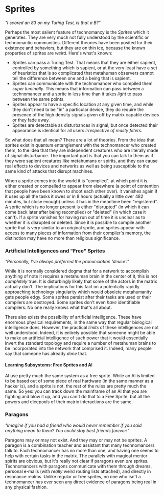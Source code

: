 # Sprites

*"I scored an 83 on my Turing Test, is that a B?"*

Perhaps the most salient feature of technomancy is the *Sprites* which it generates. They are very much not fully understood by the scientific or technomantic communities. Different theories have been posited for their existence and behaviors, but they are on thin ice, because the known properties of sprites are *weird*. Here's what's known:

* Sprites can pass a Turing Test. That means that they are either sapient, controlled by something which is sapient, or at the very least have a set of heuristics that is so complicated that metahuman observers cannot tell the difference between one and a being that is sapient.
* Sprites can communicate with the technomancer who compiled them *super luminally*. This means that information can pass between a technomancer and a sprite in less time than it takes *light* to pass between the same points.
* Sprites appear to have a specific location at any given time, and while they don't need to be "in" a particular device, they do require the presence of the high density signals given off by matrix capable devices or they fade away.
* Sprites are detectable as disturbances in signal, but once detected their appearance is identical for all users *irrespective of reality filters*.

So what does that all mean? There are a lot of theories. From the idea that sprites exist in quantum entanglement with the technomancer who created them, to the idea that they are independent creatures who are literally made of signal disturbance. The important part is that you can talk to them as if they were sapient creatures like metahumans or spirits, and they can cause real effects to devices and networks as well as being susceptible to the same kind of attacks that disrupt machines.

When a sprite comes into the world it is "compiled", at which point it is either created or compelled to appear from elsewhere (a point of contention that people have been known to shoot each other over). It vanishes again if it uses up all the tasks it owes or in 8 hours (actually a little over 482 minutes, but close enough) unless it has in the meantime been "registered". A sprite which is no longer present is either "disrupted" (in which it can come back later after being recompiled) or "deleted" (in which case it can't). If a sprite vanishes for having run out of time it is unclear as to whether it is disrupted or deleted. Since it is possible to compile another sprite that is very similar to an original sprite, and sprites appear with access to many pieces of information from their compiler's memory, the distinction may have no more than religious significance.

### Artificial Intelligences and "Free" Sprites

*"Personally, I've always preferred the pronunciation 'deuce'."*

While it is normally considered dogma that for a network to accomplish anything of note it requires a metahuman brain in the center of it, this is not *completely* true. It is disturbingly likely that some of the actors in the matrix actually don't. The implications for this fact on a potentially rapidly approaching technology singularity which would obsolete metahumanity gets people edgy. Some sprites persist after their tasks are used or their compilers are destroyed. Some sprites don't even *have* identifiable compilers. No one really knows what that's all about.

There also exists the possibility of artificial intelligence. These have enormous physical requirements, in the same way that regular biological intelligence does. However, the practical *limits* of these intelligences are not well understood. Indeed, it is entirely possible that someone might be able to make an artificial intelligence of such power that it would essentially invert the standard topology and require a number of metahuman brains to be incorporated into the network that comprised it. Indeed, many people say that someone has already *done* that.

#### Learning Subsystems: Free Sprites and AI

AI use pretty much the same system as a free sprite. While an AI is limited to be based out of some piece of real hardware (in the same manner as a hacker is), and a sprite is not, the rest of the rules are pretty much the same. So yes: you can track down the mainframe of an AI that you are fighting and blow it up, and you can't do that to a Free Sprite, but all the powers and dicepools of their matrix interactions are the same.

### Paragons

*"Imagine if you had a friend who would never remember if you said anything mean to them? You could stay best friends forever!"*

Paragons may or may not exist. And they may or may not be sprites. A paragon is a combination teacher and assistant that many technomancers talk to. Each technomancer has no more than one, and having one seems to help with certain tasks in the matrix. The parallels with magical mentor spirits are obvious, but it's really not clear if paragons even *are* sprites. Technomancers with paragons communicate with them through dreams, personal e-mails (with *really* weird routing lists attached), and directly in resonance realms. Unlike regular or free sprites, no one who isn't a technomancer has ever seen any direct evidence of paragons being real in any physical fashion.
